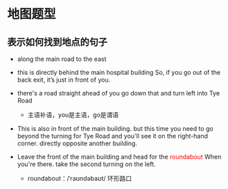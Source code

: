 # 地图题型

## 表示如何找到地点的句子

- along the main road to the east
- this is directly behind the main hospital building So, if you go out of the back exit, it’s just in front of you.
- there's a road straight ahead of you go down that and turn left into Tye Road
  - 主语补语，you是主语，go是谓语

- This is also in front of the main building. but this time you need to go beyond the turning for Tye Road and you'll see it on the right-hand corner. directly opposite another building.
- Leave the front of the main building and head for the <font color='red'>roundabout</font> When you're there. take the second turning on the left.
  - roundabout：/ˈraʊndəbaʊt/  环形路口